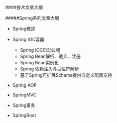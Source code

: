 ####技术文章大纲

#####Spring系列文章大纲
- Spring概述
- Spring IOC容器
  - Spring IOC启动过程
  - Spring Bean解析、载入、注册
  - Spring Bean实例化
  - Spring 依赖注入与占位符解析
  - 基于Spring可扩展Schema提供自定义配置支持

- Spring AOP

- SpringMVC

- Spring事务

- SpringBoot
